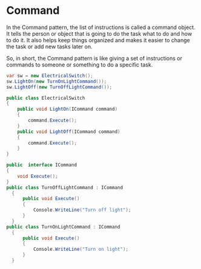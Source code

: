# Command

In the Command pattern, the list of instructions is called a command object. It tells the person or object that is going to do the task what to do and how to do it. It also helps keep things organized and makes it easier to change the task or add new tasks later on.

So, in short, the Command pattern is like giving a set of instructions or commands to someone or something to do a specific task.

```csharp
var sw = new ElectricalSwitch();
sw.LightOn(new TurnOnLightCommand());
sw.LightOff(new TurnOffLightCommand());
```

```csharp
public class ElectricalSwitch
{
    public void LightOn(ICommand command)
    {
        command.Execute();
    }
    public void LightOff(ICommand command)
    {
        command.Execute();
    }
}
```

```csharp
public  interface ICommand
{
    void Execute();
}
public class TurnOffLightCommand : ICommand
  {
      public void Execute()
      {
          Console.WriteLine("Turn off light");
      }
  }
public class TurnOnLightCommand : ICommand
  {
      public void Execute()
      {
          Console.WriteLine("Turn on light");
      }
  }
```
